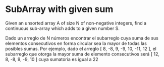 # SubArray with given sum
Given an unsorted array A of size N of non-negative integers, find a continuous sub-array which adds to a given number S.


Dado un arreglo de N números encontrar el subarreglo cuya suma de sus elementos consecutivos en forma circular sea la mayor de todas las
posibles sumas. Por ejemplo, dado el arreglo [ 8, -8, 9, -9, 10, -11, 12 ], el subarreglo que otorga la mayor suma de elemento
consecutivos será [ 12, 8, -8, 9, -9, 10 ] cuya sumatoria es igual a 22
